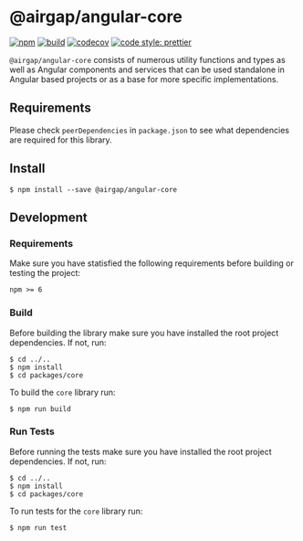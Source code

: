 # @airgap/angular-core

[![npm](https://img.shields.io/npm/v/@airgap/angular-core.svg?colorB=brightgreen)](https://www.npmjs.com/package/@airgap/angular-core)
[![build](https://img.shields.io/travis/airgap-it/angular-core.svg)](https://travis-ci.org/airgap-it/angular-core/)
[![codecov](https://img.shields.io/codecov/c/gh/airgap-it/angular-core.svg)](https://codecov.io/gh/airgap-it/angular-core/)
[![code style: prettier](https://img.shields.io/badge/code_style-prettier-ff69b4.svg?style=flat-square)](https://github.com/prettier/prettier)

`@airgap/angular-core` consists of numerous utility functions and types as well as Angular components and services that can be used standalone in Angular based projects or as a base for more specific implementations.

## Requirements

Please check `peerDependencies` in `package.json` to see what dependencies are required for this library.

## Install

```
$ npm install --save @airgap/angular-core
```

## Development

### Requirements

Make sure you have statisfied the following requirements before building or testing the project:
```
npm >= 6
```

### Build
Before building the library make sure you have installed the root project dependencies. If not, run:
```
$ cd ../..
$ npm install
$ cd packages/core
```

To build the `core` library run:

```
$ npm run build
```

### Run Tests
Before running the tests make sure you have installed the root project dependencies. If not, run:
```
$ cd ../..
$ npm install
$ cd packages/core
```

To run tests for the `core` library run:

```
$ npm run test
```
